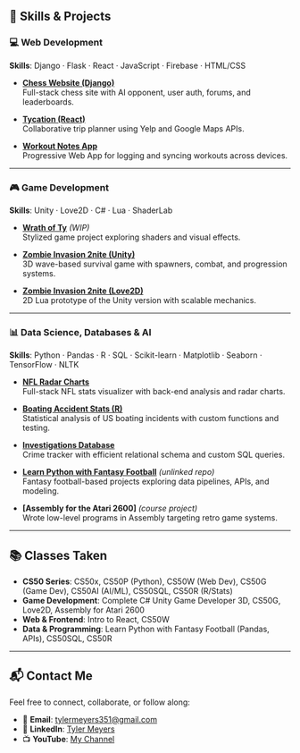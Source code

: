 ## 🔧 Skills & Projects

### 💻 Web Development  
**Skills**: Django · Flask · React · JavaScript · Firebase · HTML/CSS

- **[Chess Website (Django)](https://github.com/tylermeyers351/CS50W-Final-Project-Chess-Website)**  
  Full-stack chess site with AI opponent, user auth, forums, and leaderboards.  

- **[Tycation (React)](https://github.com/tylermeyers351/Project-Tango-Yankee)**  
  Collaborative trip planner using Yelp and Google Maps APIs.  

- **[Workout Notes App](https://github.com/tylermeyers351/Workout-Notes-App)**  
  Progressive Web App for logging and syncing workouts across devices.  

---

### 🎮 Game Development  
**Skills**: Unity · Love2D · C# · Lua · ShaderLab  

- **[Wrath of Ty](https://github.com/tylermeyers351/Wrath-of-Ty)** *(WIP)*  
  Stylized game project exploring shaders and visual effects.  
  
- **[Zombie Invasion 2nite (Unity)](https://github.com/tylermeyers351/Zombies-2nite)**  
  3D wave-based survival game with spawners, combat, and progression systems.  

- **[Zombie Invasion 2nite (Love2D)](https://github.com/tylermeyers351/CS50-Final-Project-Love2d)**  
  2D Lua prototype of the Unity version with scalable mechanics.  


---

### 📊 Data Science, Databases & AI  
**Skills**: Python · Pandas · R · SQL · Scikit-learn · Matplotlib · Seaborn · TensorFlow · NLTK  

- **[NFL Radar Charts](https://github.com/tylermeyers351/NFL-Radar-Charts)**  
  Full-stack NFL stats visualizer with back-end analysis and radar charts.  

- **[Boating Accident Stats (R)](https://github.com/tylermeyers351/CS50R-Final-Boats)**  
  Statistical analysis of US boating incidents with custom functions and testing.  

- **[Investigations Database](https://github.com/tylermeyers351/CS50SQL-Final-Investigations-Database)**  
  Crime tracker with efficient relational schema and custom SQL queries.  

- **[Learn Python with Fantasy Football](https://github.com/tylermeyers351)** *(unlinked repo)*  
  Fantasy football-based projects exploring data pipelines, APIs, and modeling.  

- **[Assembly for the Atari 2600]** *(course project)*  
  Wrote low-level programs in Assembly targeting retro game systems.  


---

## 📚 Classes Taken

- **CS50 Series**: CS50x, CS50P (Python), CS50W (Web Dev), CS50G (Game Dev), CS50AI (AI/ML), CS50SQL, CS50R (R/Stats)  
- **Game Development**: Complete C# Unity Game Developer 3D, CS50G, Love2D, Assembly for Atari 2600  
- **Web & Frontend**: Intro to React, CS50W  
- **Data & Programming**: Learn Python with Fantasy Football (Pandas, APIs), CS50SQL, CS50R

---

## 📬 Contact Me

Feel free to connect, collaborate, or follow along:

- 📧 **Email**: [tylermeyers351@gmail.com](mailto:tylermeyers351@gmail.com)  
- 💼 **LinkedIn**: [Tyler Meyers](https://www.linkedin.com/in/tyler-meyers-cpa/)  
- 📺 **YouTube**: [My Channel](https://www.youtube.com/channel/UCC0GU4l4EvXBIPPjMAMcxJw)

